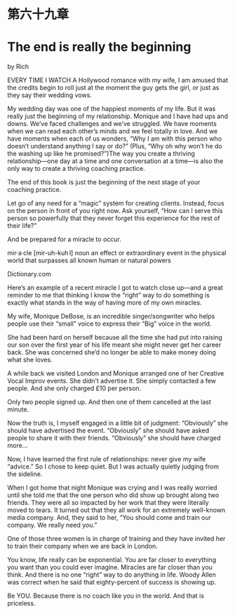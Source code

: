 # 第六十九章

# The end is really the beginning

by Rich

EVERY TIME I WATCH A Hollywood romance with my wife, I am amused that the credits begin to roll just at the moment the guy gets the girl, or just as they say their wedding vows.

My wedding day was one of the happiest moments of my life. But it was really just the beginning of my relationship. Monique and I have had ups and downs. We’ve faced challenges and we’ve struggled. We have moments when we can read each other’s minds and we feel totally in love. And we have moments when each of us wonders, “Why I am with this person who doesn’t understand anything I say or do?” (Plus, “Why oh why won’t he do the washing up like he promised?”)The way you create a thriving relationship—one day at a time and one conversation at a time—is also the only way to create a thriving coaching practice.

The end of this book is just the beginning of the next stage of your coaching practice.

Let go of any need for a “magic” system for creating clients. Instead, focus on the person in front of you right now. Ask yourself, “How can I serve this person so powerfully that they never forget this experience for the rest of their life?”

And be prepared for a miracle to occur.

mir·a·cle [mir-uh-kuh l]
noun
an effect or extraordinary event in the physical world
that surpasses all known human or natural powers

Dictionary.com

Here’s an example of a recent miracle I got to watch close up—and a great reminder to me that thinking I know the “right” way to do something is exactly what stands in the way of having more of my own miracles.

My wife, Monique DeBose, is an incredible singer/songwriter who helps people use their “small” voice to express their “Big” voice in the world.

She had been hard on herself because all the time she had put into raising our son over the first year of his life meant she might never get her career back. She was concerned she’d no longer be able to make money doing what she loves.

A while back we visited London and Monique arranged one of her Creative Vocal Improv events. She didn’t advertise it. She simply contacted a few people. And she only charged £10 per person.

Only two people signed up. And then one of them cancelled at the last minute.

Now the truth is, I myself engaged in a little bit of judgment: “Obviously” she should have advertised the event. “Obviously” she should have asked people to share it with their friends. “Obviously” she should have charged more...

Now, I have learned the first rule of relationships: never give my wife “advice.” So I chose to keep quiet. But I was actually quietly judging from the sideline.

When I got home that night Monique was crying and I was really worried until she told me that the one person who did show up brought along two friends. They were all so impacted by her work that they were literally moved to tears. It turned out that they all work for an extremely well-known media company. And, they said to her, “You should come and train our company. We really need you.”

One of those three women is in charge of training and they have invited her to train their company when we are back in London.

You know, life really can be exponential. You are far closer to everything you want than you could ever imagine. Miracles are far closer than you think. And there is no one “right” way to do anything in life. Woody Allen was correct when he said that eighty-percent of success is showing up.

Be YOU.
Because there is no coach like you in the world.
And that is priceless.
